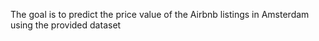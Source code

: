 The goal is to predict the price value of the Airbnb listings in Amsterdam using the provided dataset
